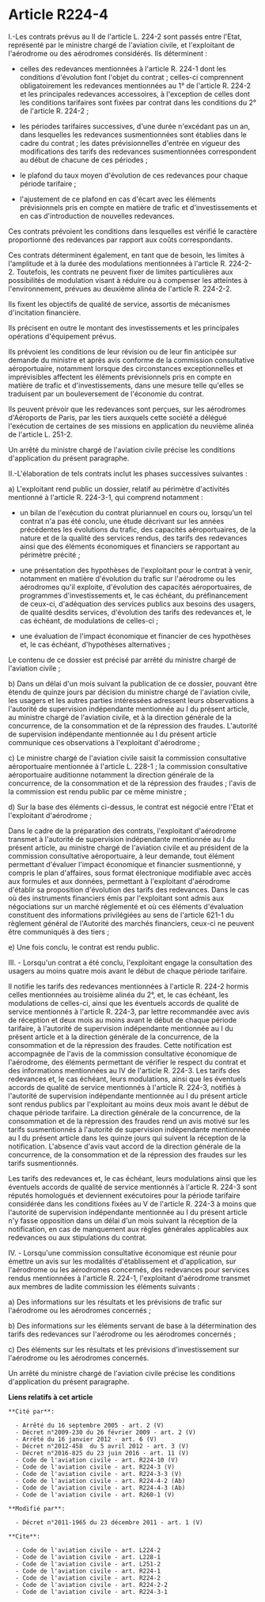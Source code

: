 # Article R224-4

I.-Les contrats prévus au II de l'article L. 224-2 sont passés entre l'Etat, représenté par            le ministre chargé de
l'aviation civile, et l'exploitant de l'aérodrome ou des aérodromes considérés. Ils déterminent :

- celles des redevances mentionnées à l'article R. 224-1 dont les conditions d'évolution font l'objet du contrat ; celles-ci
comprennent obligatoirement les redevances mentionnées au 1° de l'article R. 224-2 et les principales redevances accessoires,
à l'exception de celles dont les conditions tarifaires sont fixées par contrat dans les conditions du 2° de l'article R.
224-2 ;

- les périodes tarifaires successives, d'une durée n'excédant pas un an, dans lesquelles les redevances susmentionnées sont
établies dans le cadre du contrat ; les dates prévisionnelles d'entrée en vigueur des modifications des tarifs des redevances
susmentionnées correspondent au début de chacune de ces périodes ;

- le plafond du taux moyen d'évolution de ces redevances pour chaque période tarifaire ;

- l'ajustement de ce plafond en cas d'écart avec les éléments prévisionnels pris en compte en matière de trafic et
d'investissements et en cas d'introduction de nouvelles redevances. 

Ces contrats prévoient les conditions dans lesquelles est vérifié le caractère proportionné des redevances par rapport aux
coûts correspondants. 

Ces contrats déterminent également, en tant que de besoin, les limites à l'amplitude et à la durée des modulations
mentionnées à l'article R. 224-2-2. Toutefois, les contrats ne peuvent fixer de limites particulières aux possibilités de
modulation visant à réduire ou à compenser les atteintes à l'environnement, prévues au deuxième alinéa de l'article R.
224-2-2. 

Ils fixent les objectifs de qualité de service, assortis de mécanismes d'incitation financière. 

Ils précisent en outre le montant des investissements et les principales opérations d'équipement prévus. 

Ils prévoient les conditions de leur révision ou de leur fin anticipée sur demande du ministre et après avis conforme de la
commission consultative aéroportuaire, notamment lorsque des circonstances exceptionnelles et imprévisibles affectent les
éléments prévisionnels pris en compte en matière de trafic et d'investissements, dans une mesure telle qu'elles se traduisent
par un bouleversement de l'économie du contrat. 

Ils peuvent prévoir que les redevances sont perçues, sur les aérodromes d'Aéroports de Paris, par les tiers auxquels cette
société a délégué l'exécution de certaines de ses missions en application du neuvième alinéa de l'article L. 251-2. 

Un arrêté du ministre chargé de l'aviation civile  précise les conditions d'application du présent paragraphe. 

II.-L'élaboration de tels contrats inclut les phases successives suivantes : 

a) L'exploitant rend public un dossier, relatif au périmètre d'activités mentionné à l'article R. 224-3-1, qui comprend
notamment :

- un bilan de l'exécution du contrat pluriannuel en cours ou, lorsqu'un tel contrat n'a pas été conclu, une étude décrivant
sur les années précédentes les évolutions du trafic, des capacités aéroportuaires, de la nature et de la qualité des services
rendus, des tarifs des redevances ainsi que des éléments économiques et financiers se rapportant au périmètre précité ;

- une présentation des hypothèses de l'exploitant pour le contrat à venir, notamment en matière d'évolution du trafic sur
l'aérodrome ou les aérodromes qu'il exploite, d'évolution des capacités aéroportuaires, de programmes d'investissements et,
le cas échéant, du préfinancement de ceux-ci, d'adéquation des services publics aux besoins des usagers, de qualité desdits
services, d'évolution des tarifs des redevances et, le cas échéant, de modulations de celles-ci ;

- une évaluation de l'impact économique et financier de ces hypothèses et, le cas échéant, d'hypothèses alternatives ; 

Le contenu de ce dossier est précisé par arrêté du ministre chargé de l'aviation civile ; 

b) Dans un délai d'un mois suivant la publication de ce dossier, pouvant être étendu de quinze jours par décision du ministre
chargé de l'aviation civile, les usagers et les autres parties intéressées adressent leurs observations à l'autorité de
supervision indépendante mentionnée au I du présent article, au ministre chargé de l'aviation civile, et à la direction
générale de la concurrence, de la consommation et de la répression des fraudes. L'autorité de supervision indépendante
mentionnée au I du présent article communique ces observations à l'exploitant d'aérodrome ; 

c) Le ministre chargé de l'aviation civile saisit la commission consultative aéroportuaire mentionnée à l'article L. 228-1 ;
la commission consultative aéroportuaire auditionne notamment la direction générale de la concurrence, de la consommation et
de la répression des fraudes ; l'avis de la commission est rendu public par ce même ministre ; 

d) Sur la base des éléments ci-dessus, le contrat est négocié entre l'Etat et l'exploitant d'aérodrome ; 

Dans le cadre de la préparation des contrats, l'exploitant d'aérodrome transmet à l'autorité de supervision indépendante
mentionnée au I du présent article, au ministre chargé de l'aviation civile et au président de la commission consultative
aéroportuaire, à leur demande, tout élément permettant d'évaluer l'impact économique et financier susmentionné, y compris le
plan d'affaires, sous format électronique modifiable avec accès aux formules et aux données, permettant à l'exploitant
d'aérodrome d'établir sa proposition d'évolution des tarifs des redevances. Dans le cas où des instruments financiers émis
par l'exploitant sont admis aux négociations sur un marché réglementé et où ces éléments d'évaluation constituent des
informations privilégiées au sens de l'article 621-1 du règlement général de l'Autorité des marchés financiers, ceux-ci ne
peuvent être communiqués à des tiers ; 

e) Une fois conclu, le contrat est rendu public. 

III. - Lorsqu'un contrat a été conclu, l'exploitant engage la consultation des usagers au moins quatre mois avant le début de
chaque période tarifaire. 

Il notifie les tarifs des redevances mentionnées à l'article R. 224-2 hormis celles mentionnées au troisième alinéa du 2°,
et, le cas échéant, les modulations de celles-ci, ainsi que les éventuels accords de qualité de service mentionnés à
l'article R. 224-3, par lettre recommandée avec avis de réception et deux mois au moins avant le début de chaque période
tarifaire, à l'autorité de supervision indépendante mentionnée au I du présent article et à la direction générale de la
concurrence, de la consommation et de la répression des fraudes. Cette notification est accompagnée de l'avis de la
commission consultative économique de l'aérodrome, des éléments permettant de vérifier le respect du contrat et des
informations mentionnées au IV de l'article R. 224-3. Les tarifs des redevances et, le cas échéant, leurs modulations, ainsi
que les éventuels accords de qualité de service mentionnés à l'article R. 224-3, notifiés à l'autorité de supervision
indépendante mentionnée au I du présent article sont rendus publics par l'exploitant au moins deux mois avant le début de
chaque période tarifaire. La direction générale de la concurrence, de la consommation et de la répression des fraudes rend un
avis motivé sur les tarifs susmentionnés à l'autorité de supervision indépendante mentionnée au I du présent article dans les
quinze jours qui suivent la réception de la notification. L'absence d'avis vaut accord de la direction générale de la
concurrence, de la consommation et de la répression des fraudes sur les tarifs susmentionnés. 

Les tarifs des redevances et, le cas échéant, leurs modulations ainsi que les éventuels accords de qualité de service
mentionnés à l'article R. 224-3 sont réputés homologués et deviennent exécutoires pour la période tarifaire considérée dans
les conditions fixées au V de l'article R. 224-3 à moins que l'autorité de supervision indépendante mentionnée au I du
présent article n'y fasse opposition dans un délai d'un mois suivant la réception de la notification, en cas de manquement
aux règles générales applicables aux redevances ou aux stipulations du contrat.

IV. - Lorsqu'une commission consultative économique est réunie pour émettre un avis sur les modalités d'établissement et
d'application, sur l'aérodrome ou les aérodromes concernés, des redevances pour services rendus mentionnées à l'article R.
224-1, l'exploitant d'aérodrome transmet aux membres de ladite commission les éléments suivants :

a) Des informations sur les résultats et les prévisions de trafic sur l'aérodrome ou les aérodromes concernés ;

b) Des informations sur les éléments servant de base à la détermination des tarifs des redevances sur l'aérodrome ou les
aérodromes concernés ;

c) Des éléments sur les résultats et les prévisions d'investissement sur l'aérodrome ou les aérodromes concernés.

Un arrêté du ministre chargé de l'aviation civile précise les conditions d'application du présent paragraphe.

**Liens relatifs à cet article**

	**Cité par**:

	  - Arrêté du 16 septembre 2005 - art. 2 (V)
	  - Décret n°2009-230 du 26 février 2009 - art. 2 (V)
	  - Arrêté du 16 janvier 2012 - art. 6 (V)
	  - Décret n°2012-458  du 5 avril 2012 - art. 3 (V)
	  - Décret n°2016-825 du 23 juin 2016 - art. 11 (V)
	  - Code de l'aviation civile - art. R224-10 (V)
	  - Code de l'aviation civile - art. R224-3 (V)
	  - Code de l'aviation civile - art. R224-3-3 (V)
	  - Code de l'aviation civile - art. R224-4-2 (Ab)
	  - Code de l'aviation civile - art. R224-4-3 (Ab)
	  - Code de l'aviation civile - art. R260-1 (V)

	**Modifié par**:

	  - Décret n°2011-1965 du 23 décembre 2011 - art. 1 (V)

	**Cite**:

	  - Code de l'aviation civile - art. L224-2
	  - Code de l'aviation civile - art. L228-1
	  - Code de l'aviation civile - art. L251-2
	  - Code de l'aviation civile - art. R224-1
	  - Code de l'aviation civile - art. R224-2
	  - Code de l'aviation civile - art. R224-2-2
	  - Code de l'aviation civile - art. R224-3-1
